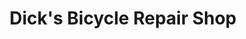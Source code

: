 ---
title: "Dick's Bicycle Repair Shop"
url: /pineville/dicks-bicycle-repair-shop/
shop: Fahrrad
---